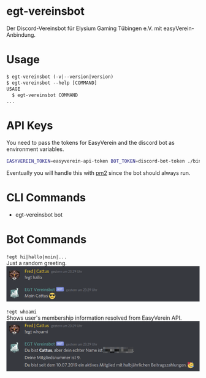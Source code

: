 egt-vereinsbot
==============

Der Discord-Vereinsbot für Elysium Gaming Tübingen e.V. mit easyVerein-Anbindung.  

# Usage
```sh-session
$ egt-vereinsbot (-v|--version|version)
$ egt-vereinsbot --help [COMMAND]
USAGE
  $ egt-vereinsbot COMMAND
...
```

# API Keys
You need to pass the tokens for EasyVerein and the discord bot as environment variables.
```bash
EASYVEREIN_TOKEN=easyverein-api-token BOT_TOKEN=discord-bot-token ./bin/run bot
```
Eventually you will handle this with [pm2](https://pm2.keymetrics.io/) since the bot should always run.

# CLI Commands
* egt-vereinsbot bot

# Bot Commands
`!egt hi|hallo|moin|...`  
Just a random greeting.  
![Screenshot Random Greeting](./docs/screenshot-greeting.png)


`!egt whoami`  
Shows user's membership information resolved from EasyVerein API.  
![Screenshot WhoAmI command](./docs/screenshot-whoami.png)

